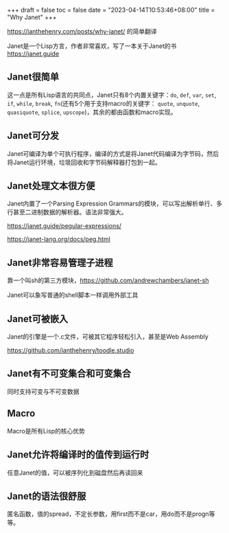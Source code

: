 +++
draft = false
toc = false
date = "2023-04-14T10:53:46+08:00"
title = "Why Janet"
+++

https://ianthehenry.com/posts/why-janet/ 的简单翻译

Janet是一个Lisp方言，作者非常喜欢，写了一本关于Janet的书 https://janet.guide

## Janet很简单

这一点是所有Lisp语言的共同点，Janet只有8个内置关键字：`do`, `def`, `var`, `set`, `if`, `while`, `break`, `fn`(还有5个用于支持macro的关键字：
`quote`, `unquote`, `quasiquote`, `splice`, `upscope`)，其余的都由函数和macro实现。

## Janet可分发

Janet可编译为单个可执行程序，编译的方式是将Janet代码编译为字节码，然后将Janet运行环境，垃圾回收和字节码解释器打包到一起。

## Janet处理文本很方便

Janet内置了一个Parsing Expression Grammars的模块，可以写出解析单行、多行甚至二进制数据的解析器。语法非常强大。

https://janet.guide/pegular-expressions/

https://janet-lang.org/docs/peg.html

## Janet非常容易管理子进程

靠一个叫sh的第三方模块，https://github.com/andrewchambers/janet-sh

Janet可以象写普通的shell脚本一样调用外部工具

## Janet可被嵌入

Janet的引擎是一个.c文件，可被其它程序轻松引入，甚至是Web Assembly 

https://github.com/ianthehenry/toodle.studio

## Janet有不可变集合和可变集合

同时支持可变与不可变数据

## Macro

Macro是所有Lisp的核心优势

## Janet允许将编译时的值传到运行时

任意Janet的值，可以被序列化到磁盘然后再读回来

## Janet的语法很舒服

匿名函数，值的spread，不定长参数，用first而不是car，用do而不是progn等等。
